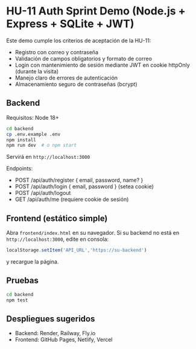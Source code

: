 # HU-11 Auth Sprint Demo (Node.js + Express + SQLite + JWT)

Este demo cumple los criterios de aceptación de la HU-11:
- Registro con correo y contraseña
- Validación de campos obligatorios y formato de correo
- Login con mantenimiento de sesión mediante JWT en cookie httpOnly (durante la visita)
- Manejo claro de errores de autenticación
- Almacenamiento seguro de contraseñas (bcrypt)

## Backend
Requisitos: Node 18+

```bash
cd backend
cp .env.example .env
npm install
npm run dev  # o npm start
```
Servirá en `http://localhost:3000`

Endpoints:
- POST /api/auth/register { email, password, name? }
- POST /api/auth/login { email, password } (setea cookie)
- POST /api/auth/logout
- GET /api/auth/me  (requiere cookie de sesión)

## Frontend (estático simple)
Abra `frontend/index.html` en su navegador.
Si su backend no está en `http://localhost:3000`, edite en consola:
```js
localStorage.setItem('API_URL','https://su-backend')
```
y recargue la página.

## Pruebas
```bash
cd backend
npm test
```

## Despliegues sugeridos
- Backend: Render, Railway, Fly.io
- Frontend: GitHub Pages, Netlify, Vercel
